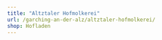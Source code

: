 ```yaml
---
title: "Altztaler Hofmolkerei"
url: /garching-an-der-alz/altztaler-hofmolkerei/
shop: Hofladen
---
```

